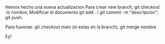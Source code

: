 Hemos hecho una nueva actualizacion
Para crear new branch, git checkout -b nombre;
Modificar el documento
git add . / git commit -m "descripcion";
git push.

Para fusionar. git checkout main (si estás en la branch);
git merge nombre

Ey!
